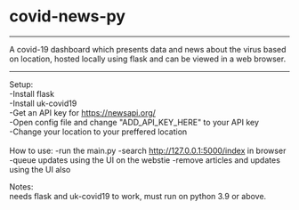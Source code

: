 # covid-news-py
***************
A covid-19 dashboard which presents data and news about the virus based on location, hosted locally using flask and can be viewed in a web browser.
***************

Setup:                                                                <br>
-Install flask                                                        <br>
-Install uk-covid19                                                   <br>
-Get an API key for https://newsapi.org/                              <br>
-Open config file and change "ADD_API_KEY_HERE" to your API key       <br>
-Change your location to your preffered location                      <br>
                                                                      <br>
How to use:
-run the main.py
-search http://127.0.0.1:5000/index in browser
-queue updates using the UI on the webstie
-remove articles and updates using the UI also
                                                                      
Notes:                                                                <br>
needs flask and uk-covid19 to work, must run on python 3.9 or above.  <br>
